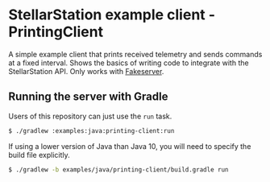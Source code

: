 # StellarStation example client - PrintingClient

A simple example client that prints received telemetry and sends commands at a fixed interval. Shows
the basics of writing code to integrate with the StellarStation API. Only works with [Fakeserver](../../fakeserver).

## Running the server with Gradle

Users of this repository can just use the `run` task.

```bash
$ ./gradlew :examples:java:printing-client:run
```

If using a lower version of Java than Java 10, you will need to specify the build file explicitly.

```bash
$ ./gradlew -b examples/java/printing-client/build.gradle run
```